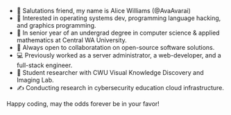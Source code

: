 - 👋 Salutations friend, my name is Alice Williams (@AvaAvarai)
- 👀 Interested in operating systems dev, programming language hacking, and graphics programming.
- 🌱 In senior year of an undergrad degree in computer science & applied mathematics at Central WA University.
- 💞️ Always open to collaboratation on open-source software solutions.
- :computer: Previously worked as a server administrator, a web-developer, and a full-stack engineer.
- :microscope: Student researcher with CWU Visual Knowledge Discovery and Imaging Lab.
- :writing_hand: Conducting research in cybersecurity education cloud infrastructure.

Happy coding, may the odds forever be in your favor!
